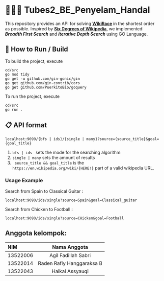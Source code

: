 # 🏊🏻‍♀️ Tubes2_BE_Penyelam_Handal
This repository provides an API for solving [**WikiRace**](https://wiki-race.com/) in the shortest order as possible. Inspired by [**Six Degrees of Wikipedia**](https://www.sixdegreesofwikipedia.com/), we implemented ***Breadth First Search*** and ***Iterative Depth Search*** using GO Language.

## 🔨 How to Run / Build
To build the project, execute
```
cd/src
go mod tidy
go get -u github.com/gin-gonic/gin
go get github.com/gin-contrib/cors
go get github.com/PuerkitoBio/goquery
```

To run the project, execute
```
cd/src
go run .
```

## 📋 API format
```
localhost:9090/{bfs | ids}/{single | many}?source={source_title}&goal={goal_title}
```
1. ```bfs | ids ``` sets the mode for the searching algorithm
2. ```single | many``` sets the amount of results
3. ``` source_title && goal_title``` is the ```https://en.wikipedia.org/wiki/{HERE!}``` part of a valid wikipedia URL.

### Usage Example
Search from Spain to Classical Guitar :
```
localhost:9090/ids/single?source=Spain&goal=Classical_guitar
```
Search from Chicken to Football : 
```
localhost:9090/ids/single?source=CHicken&goal=Football
```
## Anggota kelompok:
| NIM |  Nama Anggota  |
|:-----|:--------:|
| 13522006 | Agil Fadillah Sabri |
| 13522014 | Raden Rafly Hanggaraksa B |
| 13522043 | Haikal Assyauqi |